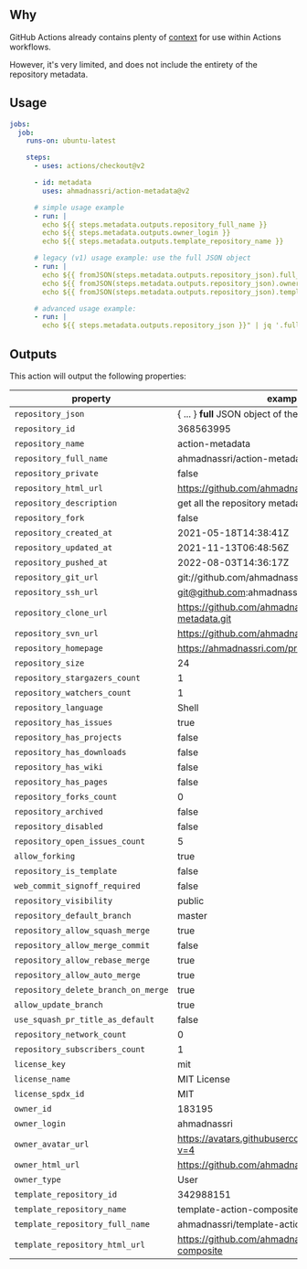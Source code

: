 ## Why

GitHub Actions already contains plenty of [context](https://docs.github.com/en/actions/reference/context-and-expression-syntax-for-github-actions) for use within Actions workflows.

However, it's very limited, and does not include the entirety of the repository metadata.

## Usage

```yaml
jobs:
  job:
    runs-on: ubuntu-latest

    steps:
      - uses: actions/checkout@v2

      - id: metadata
        uses: ahmadnassri/action-metadata@v2

      # simple usage example
      - run: |
        echo ${{ steps.metadata.outputs.repository_full_name }}
        echo ${{ steps.metadata.outputs.owner_login }}
        echo ${{ steps.metadata.outputs.template_repository_name }}

      # legacy (v1) usage example: use the full JSON object
      - run: |
        echo ${{ fromJSON(steps.metadata.outputs.repository_json).full_name }}
        echo ${{ fromJSON(steps.metadata.outputs.repository_json).owner.login }}
        echo ${{ fromJSON(steps.metadata.outputs.repository_json).template_repository.name }}

      # advanced usage example:
      - run: |
        echo ${{ steps.metadata.outputs.repository_json }}" | jq '.full_name, .owner.login, .template_repository.name'
```

## Outputs

This action will output the following properties:

<!-- markdownlint-capture -->
<!-- markdownlint-disable MD034 -->
| property                            | example                                                  |
| ----------------------------------- | -------------------------------------------------------- |
| `repository_json`                   | { ... } **full** JSON object of the current repository   |
| `repository_id`                     | 368563995                                                |
| `repository_name`                   | action-metadata                                          |
| `repository_full_name`              | ahmadnassri/action-metadata                              |
| `repository_private`                | false                                                    |
| `repository_html_url`               | https://github.com/ahmadnassri/action-metadata           |
| `repository_description`            | get all the repository metadata for use in Actions       |
| `repository_fork`                   | false                                                    |
| `repository_created_at`             | 2021-05-18T14:38:41Z                                     |
| `repository_updated_at`             | 2021-11-13T06:48:56Z                                     |
| `repository_pushed_at`              | 2022-08-03T14:36:17Z                                     |
| `repository_git_url`                | git://github.com/ahmadnassri/action-metadata.git         |
| `repository_ssh_url`                | git@github.com:ahmadnassri/action-metadata.git           |
| `repository_clone_url`              | https://github.com/ahmadnassri/action-metadata.git       |
| `repository_svn_url`                | https://github.com/ahmadnassri/action-metadata           |
| `repository_homepage`               | https://ahmadnassri.com/projects/                        |
| `repository_size`                   | 24                                                       |
| `repository_stargazers_count`       | 1                                                        |
| `repository_watchers_count`         | 1                                                        |
| `repository_language`               | Shell                                                    |
| `repository_has_issues`             | true                                                     |
| `repository_has_projects`           | false                                                    |
| `repository_has_downloads`          | false                                                    |
| `repository_has_wiki`               | false                                                    |
| `repository_has_pages`              | false                                                    |
| `repository_forks_count`            | 0                                                        |
| `repository_archived`               | false                                                    |
| `repository_disabled`               | false                                                    |
| `repository_open_issues_count`      | 5                                                        |
| `allow_forking`                     | true                                                     |
| `repository_is_template`            | false                                                    |
| `web_commit_signoff_required`       | false                                                    |
| `repository_visibility`             | public                                                   |
| `repository_default_branch`         | master                                                   |
| `repository_allow_squash_merge`     | true                                                     |
| `repository_allow_merge_commit`     | false                                                    |
| `repository_allow_rebase_merge`     | true                                                     |
| `repository_allow_auto_merge`       | true                                                     |
| `repository_delete_branch_on_merge` | true                                                     |
| `allow_update_branch`               | true                                                     |
| `use_squash_pr_title_as_default`    | false                                                    |
| `repository_network_count`          | 0                                                        |
| `repository_subscribers_count`      | 1                                                        |
| `license_key`                       | mit                                                      |
| `license_name`                      | MIT License                                              |
| `license_spdx_id`                   | MIT                                                      |
| `owner_id`                          | 183195                                                   |
| `owner_login`                       | ahmadnassri                                              |
| `owner_avatar_url`                  | https://avatars.githubusercontent.com/u/183195?v=4       |
| `owner_html_url`                    | https://github.com/ahmadnassri                           |
| `owner_type`                        | User                                                     |
| `template_repository_id`            | 342988151                                                |
| `template_repository_name`          | template-action-composite                                |
| `template_repository_full_name`     | ahmadnassri/template-action-composite                    |
| `template_repository_html_url`      | https://github.com/ahmadnassri/template-action-composite |
<!-- markdownlint-restore -->
